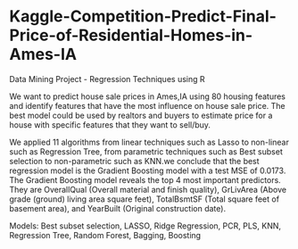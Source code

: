 # Kaggle-Competition-Predict-Final-Price-of-Residential-Homes-in-Ames-IA
Data Mining Project - Regression Techniques using R

We want to predict house sale prices in Ames,IA using 80 housing features and identify features that have the most influence on house sale price. The best model could be used by realtors and buyers to estimate price for a house with specific features that they want to sell/buy.

We applied 11 algorithms from linear techniques such as Lasso to non-linear such as Regression Tree, from parametric techniques such as Best subset selection to non-parametric such as KNN.we conclude that the best regression model is the Gradient Boosting model with a test MSE of 0.0173.
The Gradient Boosting model reveals the top 4 most important predictors. They are OverallQual (Overall material and finish quality), GrLivArea (Above grade (ground) living area square feet), TotalBsmtSF (Total square feet of basement area), and YearBuilt (Original construction date).

Models: Best subset selection, LASSO, Ridge Regression, PCR, PLS, KNN, Regression Tree, Random Forest, Bagging, Boosting



